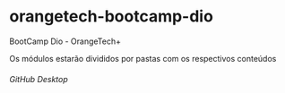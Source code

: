 # orangetech-bootcamp-dio
 BootCamp Dio - OrangeTech+

Os módulos estarão divididos por pastas com os respectivos conteúdos

###### GitHub Desktop